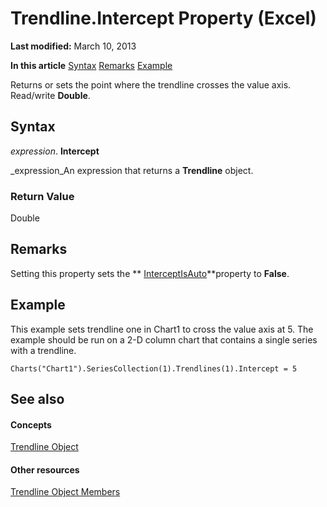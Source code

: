 
# Trendline.Intercept Property (Excel)

 **Last modified:** March 10, 2013

 **In this article**
 [Syntax](#sectionSection0)
 [Remarks](#sectionSection1)
 [Example](#sectionSection2)


Returns or sets the point where the trendline crosses the value axis. Read/write  **Double**.


## Syntax
<a name="sectionSection0"> </a>

 _expression_. **Intercept**

 _expression_An expression that returns a  **Trendline** object.


### Return Value

Double


## Remarks
<a name="sectionSection1"> </a>

Setting this property sets the  ** [InterceptIsAuto](ec5ea945-59d7-3ec2-42cd-95c7031880e8.md)**property to  **False**.


## Example
<a name="sectionSection2"> </a>

This example sets trendline one in Chart1 to cross the value axis at 5. The example should be run on a 2-D column chart that contains a single series with a trendline.


```
Charts("Chart1").SeriesCollection(1).Trendlines(1).Intercept = 5
```


## See also
<a name="sectionSection2"> </a>


#### Concepts


 [Trendline Object](5c04b065-57f4-a059-7c22-50612bd727ea.md)
#### Other resources


 [Trendline Object Members](b63cecc4-6151-f66c-8d73-9f66850046b1.md)
